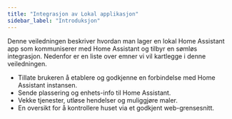```yaml
---
title: "Integrasjon av Lokal applikasjon"
sidebar_label: "Introduksjon"
---
```


Denne veiledningen beskriver hvordan man lager en lokal Home Assistant app som kommuniserer med Home Assistant og tilbyr en sømløs integrasjon. Nedenfor er en liste over emner vi vil kartlegge i denne veiledningen.

- Tillate brukeren å etablere og godkjenne en forbindelse med Home Assistant instansen.
- Sende plassering og enhets-info til Home Assistant.
- Vekke tjenester, utløse hendelser og muliggjøre maler.
- En oversikt for å kontrollere huset via et godkjent web-grensesnitt.